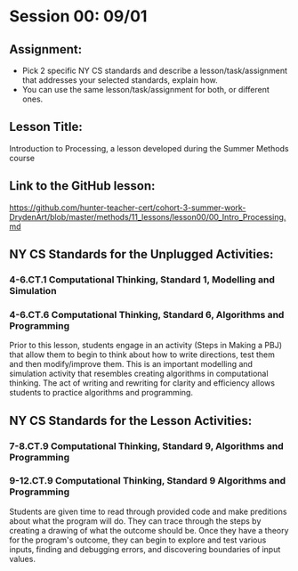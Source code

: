 # Session 00: 09/01
## Assignment:
  * Pick 2 specific NY CS standards and describe a lesson/task/assignment that addresses your selected standards, explain how.
  * You can use the same lesson/task/assignment for both, or different ones.

## Lesson Title: 
Introduction to Processing, a lesson developed during the Summer Methods course

## Link to the GitHub lesson: 
https://github.com/hunter-teacher-cert/cohort-3-summer-work-DrydenArt/blob/master/methods/11_lessons/lesson00/00_Intro_Processing.md

## NY CS Standards for the Unplugged Activities:
### 4-6.CT.1 Computational Thinking, Standard 1, Modelling and Simulation
### 4-6.CT.6 Computational Thinking, Standard 6, Algorithms and Programming
Prior to this lesson, students engage in an activity (Steps in Making a PBJ) that allow them to begin to think about how to write directions, test them and then modify/improve them.  This is an important modelling and simulation activity that resembles creating algorithms in computational thinking. The act of writing and rewriting for clarity and efficiency allows students to practice algorithms and programming. 

## NY CS Standards for the Lesson Activities:
### 7-8.CT.9 Computational Thinking, Standard 9, Algorithms and Programming
### 9-12.CT.9 Computational Thinking, Standard 9 Algorithms and Programming
Students are given time to read through provided code and make preditions about what the program will do.  They can trace through the steps by creating a drawing of what the outcome should be.  Once they have a theory for the program's outcome, they can begin to explore and test various inputs, finding and debugging errors, and discovering boundaries of input values. 
